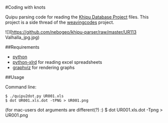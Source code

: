 #Coding with knots
 
Quipu parsing code for reading the [Khipu Database Project](http://khipukamayuq.fas.harvard.edu/) files.
This project is a side thread of the [weavingcodes](http://kairotic.org) project.

![](https://github.com/nebogeo/khipu-parser/raw/master/UR113 Valhalla_jpg.jpg)

##Requirements

* [python](https://www.python.org/)
* [python-xlrd](https://pypi.python.org/pypi/xlrd) for reading excel spreadsheets
* [graphviz](http://www.graphviz.org/) for rendering graphs

##Usage

Command line:

    $ ./quipu2dot.py UR001.xls
    $ dot UR001.xls.dot -tPNG > UR001.png

(for mac-users dot arguments are different(?) :)
    $ dot UR001.xls.dot -Tpng > UR001.png
